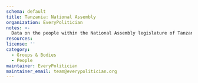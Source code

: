 ```yaml
---
schema: default
title: Tanzania: National Assembly
organization: EveryPolitician
notes: >-
  Data on the people within the National Assembly legislature of Tanzania.
resources:
license: ''
category:
  - Groups & Bodies
  - People
maintainer: EveryPolitician
maintainer_email: team@everypolitician.org
---
```

